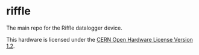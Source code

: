 riffle
======

The main repo for the Riffle datalogger device.

This hardware is licensed under the [CERN Open Hardware License Version 1.2](http://www.ohwr.org/attachments/2388/cern_ohl_v_1_2.txt).
